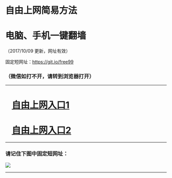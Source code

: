 ﻿# 自由上网简易方法

# 电脑、手机一键翻墙

（2017/10/09 更新，网址有效）

固定短网址：https://git.io/free99

### （微信如打不开，请转到浏览器打开）


***





# &nbsp;&nbsp; <a href="http://ft244084785.fwq-tz-1001.info/fwqtz01.html?t=100900122921 " target="_blank">自由上网入口1</a>
# &nbsp;&nbsp; <a href="http://ft187799464.fwq-tz-1002.info/fwqtz02.html?t=100900120519 " target="_blank">自由上网入口2</a>
***

### 请记住下图中固定短网址：

<img src="https://s3-us-west-2.amazonaws.com/fwq-1001/yjfq-20170905okok.png" /> 


***

